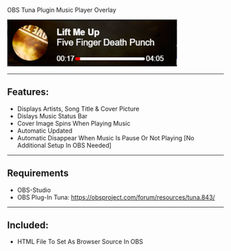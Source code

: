 OBS Tuna Plugin Music Player Overlay

![Test Image 1](https://github.com/MrrZed0/OBS-Tune-Music-Player-Overlay/blob/main/Untitled.png?raw=true)

---------
Features:
---------
- Displays Artists, Song Title & Cover Picture
- Dislays Music Status Bar
- Cover Image Spins When Playing Music
- Automatic Updated
- Automatic Disappear When Music Is Pause Or Not Playing [No Additional Setup In OBS Needed]


------------
Requirements
------------
- OBS-Studio
- OBS Plug-In Tuna: https://obsproject.com/forum/resources/tuna.843/


---------
Included:
---------
- HTML File To Set As Browser Source In OBS
